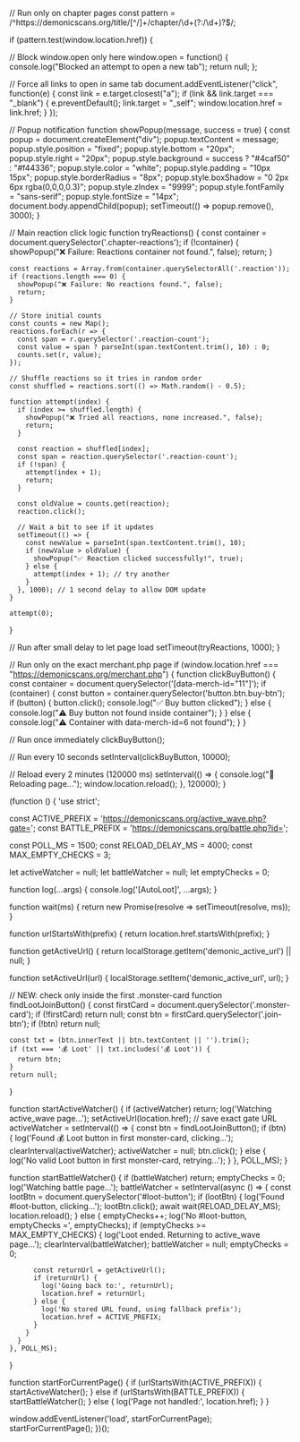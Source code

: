 <!-- Auto Like -->

// Run only on chapter pages
const pattern = /^https:\/\/demonicscans\.org\/title\/[^\/]+\/chapter\/\d+(?:\/\d+)?$/;

if (pattern.test(window.location.href)) {

  // Block window.open only here
  window.open = function() {
    console.log("Blocked an attempt to open a new tab");
    return null;
  };

  // Force all links to open in same tab
  document.addEventListener("click", function(e) {
    const link = e.target.closest("a");
    if (link && link.target === "_blank") {
      e.preventDefault();
      link.target = "_self";
      window.location.href = link.href;
    }
  });

  // Popup notification
  function showPopup(message, success = true) {
    const popup = document.createElement("div");
    popup.textContent = message;
    popup.style.position = "fixed";
    popup.style.bottom = "20px";
    popup.style.right = "20px";
    popup.style.background = success ? "#4caf50" : "#f44336";
    popup.style.color = "white";
    popup.style.padding = "10px 15px";
    popup.style.borderRadius = "8px";
    popup.style.boxShadow = "0 2px 6px rgba(0,0,0,0.3)";
    popup.style.zIndex = "9999";
    popup.style.fontFamily = "sans-serif";
    popup.style.fontSize = "14px";
    document.body.appendChild(popup);
    setTimeout(() => popup.remove(), 3000);
  }

  // Main reaction click logic
  function tryReactions() {
    const container = document.querySelector('.chapter-reactions');
    if (!container) {
      showPopup("❌ Failure: Reactions container not found.", false);
      return;
    }

    const reactions = Array.from(container.querySelectorAll('.reaction'));
    if (reactions.length === 0) {
      showPopup("❌ Failure: No reactions found.", false);
      return;
    }

    // Store initial counts
    const counts = new Map();
    reactions.forEach(r => {
      const span = r.querySelector('.reaction-count');
      const value = span ? parseInt(span.textContent.trim(), 10) : 0;
      counts.set(r, value);
    });

    // Shuffle reactions so it tries in random order
    const shuffled = reactions.sort(() => Math.random() - 0.5);

    function attempt(index) {
      if (index >= shuffled.length) {
        showPopup("❌ Tried all reactions, none increased.", false);
        return;
      }

      const reaction = shuffled[index];
      const span = reaction.querySelector('.reaction-count');
      if (!span) {
        attempt(index + 1);
        return;
      }

      const oldValue = counts.get(reaction);
      reaction.click();

      // Wait a bit to see if it updates
      setTimeout(() => {
        const newValue = parseInt(span.textContent.trim(), 10);
        if (newValue > oldValue) {
          showPopup("✅ Reaction clicked successfully!", true);
        } else {
          attempt(index + 1); // try another
        }
      }, 1000); // 1 second delay to allow DOM update
    }

    attempt(0);
  }

  // Run after small delay to let page load
  setTimeout(tryReactions, 1000);
}


<!-- Auto-buy items -->

// Run only on the exact merchant.php page
if (window.location.href === "https://demonicscans.org/merchant.php") {
  function clickBuyButton() {
    const container = document.querySelector('[data-merch-id="11"]');
    if (container) {
      const button = container.querySelector('button.btn.buy-btn');
      if (button) {
        button.click();
        console.log("✅ Buy button clicked");
      } else {
        console.log("⚠️ Buy button not found inside container");
      }
    } else {
      console.log("⚠️ Container with data-merch-id=6 not found");
    }
  }

  // Run once immediately
  clickBuyButton();

  // Run every 10 seconds
  setInterval(clickBuyButton, 10000);

  // Reload every 2 minutes (120000 ms)
  setInterval(() => {
    console.log("🔄 Reloading page...");
    window.location.reload();
  }, 120000);
}


<!-- Loot monsters -->
(function () {
  'use strict';

  const ACTIVE_PREFIX = 'https://demonicscans.org/active_wave.php?gate=';
  const BATTLE_PREFIX = 'https://demonicscans.org/battle.php?id=';

  const POLL_MS = 1500;
  const RELOAD_DELAY_MS = 4000;
  const MAX_EMPTY_CHECKS = 3;

  let activeWatcher = null;
  let battleWatcher = null;
  let emptyChecks = 0;

  function log(...args) {
    console.log('[AutoLoot]', ...args);
  }

  function wait(ms) {
    return new Promise(resolve => setTimeout(resolve, ms));
  }

  function urlStartsWith(prefix) {
    return location.href.startsWith(prefix);
  }

  function getActiveUrl() {
    return localStorage.getItem('demonic_active_url') || null;
  }

  function setActiveUrl(url) {
    localStorage.setItem('demonic_active_url', url);
  }

  // NEW: check only inside the first .monster-card
  function findLootJoinButton() {
    const firstCard = document.querySelector('.monster-card');
    if (!firstCard) return null;
    const btn = firstCard.querySelector('.join-btn');
    if (!btn) return null;

    const txt = (btn.innerText || btn.textContent || '').trim();
    if (txt === '💰 Loot' || txt.includes('💰 Loot')) {
      return btn;
    }
    return null;
  }

  function startActiveWatcher() {
    if (activeWatcher) return;
    log('Watching active_wave page...');
    setActiveUrl(location.href); // save exact gate URL
    activeWatcher = setInterval(() => {
      const btn = findLootJoinButton();
      if (btn) {
        log('Found 💰 Loot button in first monster-card, clicking...');
        clearInterval(activeWatcher);
        activeWatcher = null;
        btn.click();
      } else {
        log('No valid Loot button in first monster-card, retrying...');
      }
    }, POLL_MS);
  }

  function startBattleWatcher() {
    if (battleWatcher) return;
    emptyChecks = 0;
    log('Watching battle page...');
    battleWatcher = setInterval(async () => {
      const lootBtn = document.querySelector('#loot-button');
      if (lootBtn) {
        log('Found #loot-button, clicking...');
        lootBtn.click();
        await wait(RELOAD_DELAY_MS);
        location.reload();
      } else {
        emptyChecks++;
        log('No #loot-button, emptyChecks =', emptyChecks);
        if (emptyChecks >= MAX_EMPTY_CHECKS) {
          log('Loot ended. Returning to active_wave page...');
          clearInterval(battleWatcher);
          battleWatcher = null;
          emptyChecks = 0;

          const returnUrl = getActiveUrl();
          if (returnUrl) {
            log('Going back to:', returnUrl);
            location.href = returnUrl;
          } else {
            log('No stored URL found, using fallback prefix');
            location.href = ACTIVE_PREFIX;
          }
        }
      }
    }, POLL_MS);
  }

  function startForCurrentPage() {
    if (urlStartsWith(ACTIVE_PREFIX)) {
      startActiveWatcher();
    } else if (urlStartsWith(BATTLE_PREFIX)) {
      startBattleWatcher();
    } else {
      log('Page not handled:', location.href);
    }
  }

  window.addEventListener('load', startForCurrentPage);
  startForCurrentPage();
})();